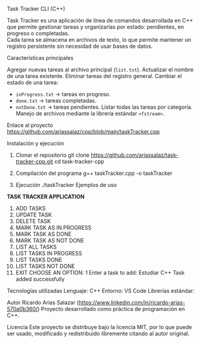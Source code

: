 Task Tracker CLI (C++)

Task Tracker es una aplicación de línea de comandos desarrollada en C++ que permite gestionar tareas y organizarlas por estado: pendientes, en progreso o completadas.  
Cada tarea se almacena en archivos de texto, lo que permite mantener un registro persistente sin necesidad de usar bases de datos.

Características principales

Agregar nuevas tareas al archivo principal (`list.txt`).
Actualizar el nombre de una tarea existente.
Eliminar tareas del registro general.
Cambiar el estado de una tarea:
  - `inProgress.txt` → tareas en progreso.
  - `done.txt` → tareas completadas.
  - `notDone.txt` → tareas pendientes.
Listar todas las tareas por categoría.
Manejo de archivos mediante la librería estándar `<fstream>`.


Enlace al proyecto
https://github.com/ariassalaz/cpp/blob/main/taskTracker.cpp


Instalación y ejecución

 1. Clonar el repositorio
git clone https://github.com/ariassalaz/task-tracker-cpp.git
cd task-tracker-cpp

 2. Compilación del programa
g++ taskTracker.cpp -o taskTracker

 3. Ejecución
./taskTracker
Ejemplos de uso

****TASK TRACKER APPLICATION****
1. ADD TASKS
2. UPDATE TASK
3. DELETE TASK
4. MARK TASK AS IN PROGRESS
5. MARK TASK AS DONE
6. MARK TASK AS NOT DONE
7. LIST ALL TASKS
8. LIST TASKS IN PROGRESS
9. LIST TASKS DONE
10. LIST TASKS NOT DONE
11. EXIT
CHOOSE AN OPTION: 1
Enter a task to add: Estudiar C++
Task added successfully

Tecnologías utilizadas
Lenguaje: C++
Entorno: VS Code
Librerías estándar:
<iostream>
<fstream>
<vector>
<string>


Autor
Ricardo Arias Salazar
(https://www.linkedin.com/in/ricardo-arias-570a0b360/)
Proyecto desarrollado como práctica de programación en C++.

Licencia
Este proyecto se distribuye bajo la licencia MIT, por lo que puede ser usado, modificado y redistribuido libremente citando al autor original.
